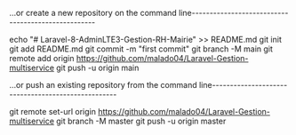 …or create a new repository on the command line---------------------------------------------------

echo "# Laravel-8-AdminLTE3-Gestion-RH-Mairie" >> README.md
  git init
  git add README.md
  git commit -m "first commit"
  git branch -M main
  git remote add origin https://github.com/malado04/Laravel-Gestion-multiservice
  git push -u origin main


  …or push an existing repository from the command line---------------------------------------------------

git remote set-url origin https://github.com/malado04/Laravel-Gestion-multiservice
  git branch -M master
  git push -u origin master